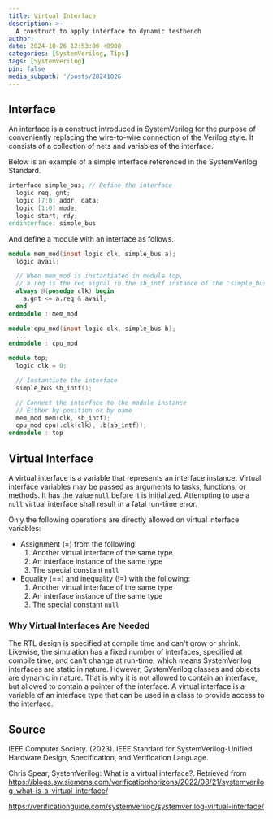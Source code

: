```yaml
---
title: Virtual Interface
description: >-
  A construct to apply interface to dynamic testbench
author:
date: 2024-10-26 12:53:00 +0900
categories: [SystemVerilog, Tips]
tags: [SystemVerilog]
pin: false
media_subpath: '/posts/20241026'
---
```


## Interface

An interface is a construct introduced in SystemVerilog for the purpose of conveniently replacing the wire-to-wire connection of the Verilog style. It consists of a collection of nets and variables of the interface.

Below is an example of a simple interface referenced in the SystemVerilog Standard.
```verilog
interface simple_bus; // Define the interface
  logic req, gnt;
  logic [7:0] addr, data;
  logic [1:0] mode;
  logic start, rdy;
endinterface: simple_bus
```

And define a module with an interface as follows.
```verilog
module mem_mod(input logic clk, simple_bus a);
  logic avail;

  // When mem_mod is instantiated in module top,
  // a.req is the req signal in the sb_intf instance of the 'simple_bus' interface
  always @(posedge clk) begin
    a.gnt <= a.req & avail;
  end
endmodule : mem_mod

module cpu_mod(input logic clk, simple_bus b);
  ...
endmodule : cpu_mod
```

```verilog
module top;
  logic clk = 0;

  // Instantiate the interface
  simple_bus sb_intf();

  // Connect the interface to the module instance
  // Either by position or by name
  mem_mod mem(clk, sb_intf);
  cpu_mod cpu(.clk(clk), .b(sb_intf));
endmodule : top
```

## Virtual Interface
A virtual interface is a variable that represents an interface instance.
Virtual interface variables may be passed as arguments to tasks, functions, or methods.
It has the value `null` before it is initialized. Attempting to use a `null` virtual interface shall result in a fatal run-time error.

Only the following operations are directly allowed on virtual interface variables:
  - Assignment (=) from the following:
    1. Another virtual interface of the same type
    2. An interface instance of the same type
    3. The special constant `null`
  - Equality (==) and inequality (!=) with the following:
    1. Another virtual interface of the same type
    2. An interface instance of the same type
    3. The special constant `null`


### Why Virtual Interfaces Are Needed
The RTL design is specified at compile time and can't grow or shrink. Likewise, the simulation has a fixed number of interfaces, specified at compile time, and can't change at run-time, which means SystemVerilog interfaces are static in nature. However, SystemVerilog classes and objects are dynamic in nature. That is why it is not allowed to contain an interface, but allowed to contain a pointer of the interface. A virtual interface is a variable of an interface type that can be used in a class to provide access to the interface.


## Source
IEEE Computer Society. (2023). IEEE Standard for SystemVerilog-Unified Hardware Design, Specification, and Verification Language.

Chris Spear, SystemVerilog: What is a virtual interface?. Retrieved from https://blogs.sw.siemens.com/verificationhorizons/2022/08/21/systemverilog-what-is-a-virtual-interface/

https://verificationguide.com/systemverilog/systemverilog-virtual-interface/